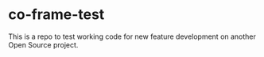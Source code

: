 co-frame-test
=============

This is a repo to test working code for new feature development on another Open Source project.
